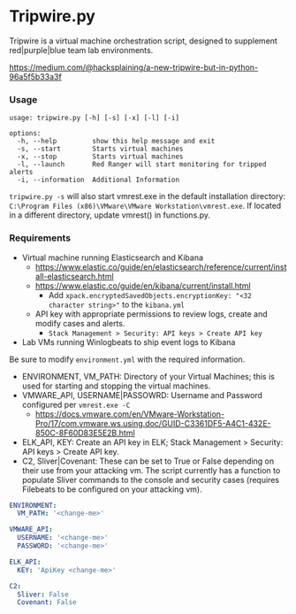 # Tripwire.py
Tripwire is a virtual machine orchestration script, designed to supplement red|purple|blue team lab environments.

https://medium.com/@hacksplaining/a-new-tripwire-but-in-python-96a5f5b33a3f

### Usage
```
usage: tripwire.py [-h] [-s] [-x] [-l] [-i]

options:
  -h, --help         show this help message and exit
  -s, --start        Starts virtual machines
  -x, --stop         Starts virtual machines
  -l, --launch       Red Ranger will start monitoring for tripped alerts
  -i, --information  Additional Information
```
`tripwire.py -s` will also start vmrest.exe in the default installation directory: `C:\Program Files (x86)\VMware\VMware Workstation\vmrest.exe`. If located in a different directory, update vmrest() in functions.py.

### Requirements
- Virtual machine running Elasticsearch and Kibana
  - https://www.elastic.co/guide/en/elasticsearch/reference/current/install-elasticsearch.html
  - https://www.elastic.co/guide/en/kibana/current/install.html
    - Add `xpack.encryptedSavedObjects.encryptionKey: "<32 character string>"` to the `kibana.yml`
  - API key with appropriate permissions to review logs, create and modify cases and alerts.
    - `Stack Management > Security: API keys > Create API key`
- Lab VMs running Winlogbeats to ship event logs to Kibana

Be sure to modify `environment.yml` with the required information.
  - ENVIRONMENT, VM_PATH: Directory of your Virtual Machines; this is used for starting and stopping the virtual machines.
  - VMWARE_API, USERNAME|PASSOWRD: Username and Password configured per `vmrest.exe -C`
    - https://docs.vmware.com/en/VMware-Workstation-Pro/17/com.vmware.ws.using.doc/GUID-C3361DF5-A4C1-432E-850C-8F60D83E5E2B.html
  - ELK_API, KEY: Create an API key in ELK; Stack Management > Security: API keys > Create API key.
  - C2, Sliver|Covenant: These can be set to True or False depending on their use from your attacking vm. The script currently has a function to populate Sliver commands to the console and security cases (requires Filebeats to be configured on your attacking vm).

```yaml
ENVIRONMENT:
  VM_PATH: '<change-me>'

VMWARE_API:
  USERNAME: '<change-me>'
  PASSWORD: '<change-me>'

ELK_API:
  KEY: 'ApiKey <change-me>'

C2:
  Sliver: False
  Covenant: False
```
